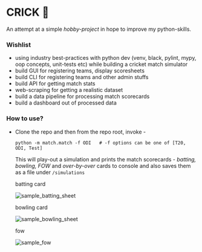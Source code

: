 # CRICK :cricket_game:

An attempt at a simple _hobby-project_ in hope to improve my python-skills.

### Wishlist

- using industry best-practices with python dev (venv, black, pylint, mypy, oop concepts, unit-tests etc) while building a cricket match simulator
- build GUI for registering teams, display scoresheets
- build CLI for registering teams and other admin stuffs
- build API for getting match stats
- web-scraping for getting a realistic dataset
- build a data pipeline for processing match scorecards
- build a dashboard out of processed data
 

### How to use?

- Clone the repo and then from the repo root, invoke -
  ```
  python -m match.match -f ODI   # -f options can be one of [T20, ODI, Test]
  ```
  This will play-out a simulation and prints the match scorecards - _batting, bowling, FOW_ and _over-by-over_ cards to console and also saves them as a file under `/simulations`
  
  batting card
  
  ![sample_batting_sheet](https://user-images.githubusercontent.com/23091121/160048144-9e060a46-b1a5-4a0f-a563-b32763367809.png)
  
  bowling card
  
  ![sample_bowling_sheet](https://user-images.githubusercontent.com/23091121/160048221-52841e31-91bc-47e2-b263-a23c7c1a42ca.png)

  fow
  
  ![sample_fow](https://user-images.githubusercontent.com/23091121/160048259-7a64a6b5-ae29-4d6a-8e37-7ea3fb9749e8.png)

  
